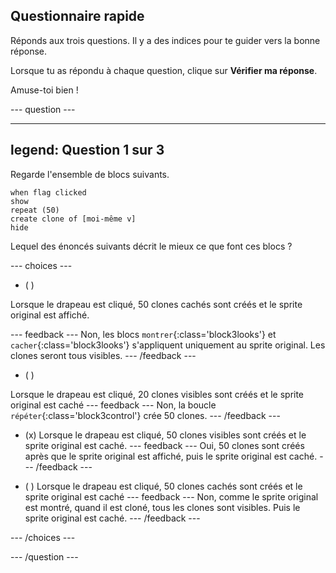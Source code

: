 ## Questionnaire rapide

Réponds aux trois questions. Il y a des indices pour te guider vers la bonne réponse.

Lorsque tu as répondu à chaque question, clique sur **Vérifier ma réponse**.

Amuse-toi bien !

--- question ---

---
legend: Question 1 sur 3
---

Regarde l'ensemble de blocs suivants.

```blocks3
when flag clicked
show
repeat (50)
create clone of [moi-même v]
hide
```

Lequel des énoncés suivants décrit le mieux ce que font ces blocs ?

--- choices ---

- ( )

Lorsque le drapeau est cliqué, 50 clones cachés sont créés et le sprite original est affiché.

  --- feedback ---
Non, les blocs `montrer`{:class='block3looks'} et `cacher`{:class='block3looks'} s'appliquent uniquement au sprite original. Les clones seront tous visibles.
--- /feedback ---

- ( )

Lorsque le drapeau est cliqué, 20 clones visibles sont créés et le sprite original est caché
--- feedback ---
Non, la boucle `répéter`{:class='block3control'} crée 50 clones.
--- /feedback ---

- (x) 
Lorsque le drapeau est cliqué, 50 clones visibles sont créés et le sprite original est caché.
--- feedback ---
Oui, 50 clones sont créés après que le sprite original est affiché, puis le sprite original est caché.
--- /feedback ---

- ( ) 
Lorsque le drapeau est cliqué, 50 clones cachés sont créés et le sprite original est caché
--- feedback ---
Non, comme le sprite original est montré, quand il est cloné, tous les clones sont visibles. Puis le sprite original est caché.
--- /feedback ---

--- /choices ---

--- /question ---
